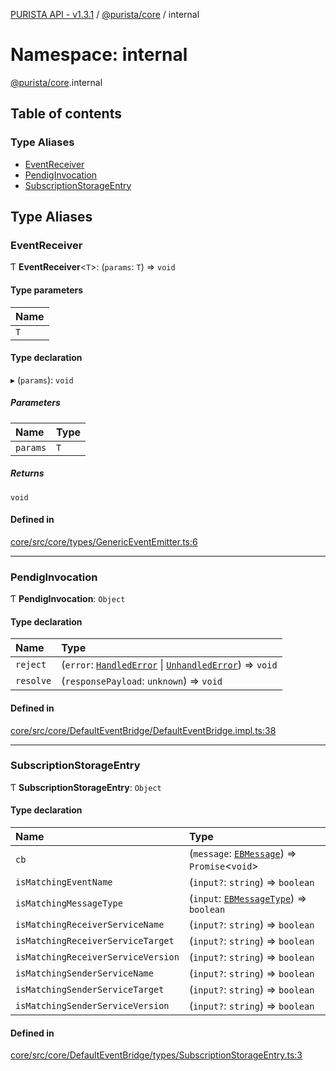 [PURISTA API - v1.3.1](../README.md) / [@purista/core](purista_core.md) / internal

# Namespace: internal

[@purista/core](purista_core.md).internal

## Table of contents

### Type Aliases

- [EventReceiver](purista_core.internal.md#eventreceiver)
- [PendigInvocation](purista_core.internal.md#pendiginvocation)
- [SubscriptionStorageEntry](purista_core.internal.md#subscriptionstorageentry)

## Type Aliases

### EventReceiver

Ƭ **EventReceiver**<`T`\>: (`params`: `T`) => `void`

#### Type parameters

| Name |
| :------ |
| `T` |

#### Type declaration

▸ (`params`): `void`

##### Parameters

| Name | Type |
| :------ | :------ |
| `params` | `T` |

##### Returns

`void`

#### Defined in

[core/src/core/types/GenericEventEmitter.ts:6](https://github.com/sebastianwessel/purista/blob/78eb3f1/packages/core/src/core/types/GenericEventEmitter.ts#L6)

___

### PendigInvocation

Ƭ **PendigInvocation**: `Object`

#### Type declaration

| Name | Type |
| :------ | :------ |
| `reject` | (`error`: [`HandledError`](../classes/purista_core.HandledError.md) \| [`UnhandledError`](../classes/purista_core.UnhandledError.md)) => `void` |
| `resolve` | (`responsePayload`: `unknown`) => `void` |

#### Defined in

[core/src/core/DefaultEventBridge/DefaultEventBridge.impl.ts:38](https://github.com/sebastianwessel/purista/blob/78eb3f1/packages/core/src/core/DefaultEventBridge/DefaultEventBridge.impl.ts#L38)

___

### SubscriptionStorageEntry

Ƭ **SubscriptionStorageEntry**: `Object`

#### Type declaration

| Name | Type |
| :------ | :------ |
| `cb` | (`message`: [`EBMessage`](purista_core.md#ebmessage)) => `Promise`<`void`\> |
| `isMatchingEventName` | (`input?`: `string`) => `boolean` |
| `isMatchingMessageType` | (`input`: [`EBMessageType`](../enums/purista_core.EBMessageType.md)) => `boolean` |
| `isMatchingReceiverServiceName` | (`input?`: `string`) => `boolean` |
| `isMatchingReceiverServiceTarget` | (`input?`: `string`) => `boolean` |
| `isMatchingReceiverServiceVersion` | (`input?`: `string`) => `boolean` |
| `isMatchingSenderServiceName` | (`input?`: `string`) => `boolean` |
| `isMatchingSenderServiceTarget` | (`input?`: `string`) => `boolean` |
| `isMatchingSenderServiceVersion` | (`input?`: `string`) => `boolean` |

#### Defined in

[core/src/core/DefaultEventBridge/types/SubscriptionStorageEntry.ts:3](https://github.com/sebastianwessel/purista/blob/78eb3f1/packages/core/src/core/DefaultEventBridge/types/SubscriptionStorageEntry.ts#L3)
